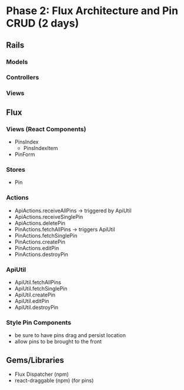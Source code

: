 # Phase 2: Flux Architecture and Pin CRUD (2 days)

## Rails
### Models

### Controllers

### Views

## Flux
### Views (React Components)
* PinsIndex
  - PinsIndexItem
* PinForm

### Stores
* Pin

### Actions
* ApiActions.receiveAllPins -> triggered by ApiUtil
* ApiActions.receiveSinglePin
* ApiActions.deletePin
* PinActions.fetchAllPins -> triggers ApiUtil
* PinActions.fetchSinglePin
* PinActions.createPin
* PinActions.editPin
* PinActions.destroyPin

### ApiUtil
* ApiUtil.fetchAllPins
* ApiUtil.fetchSinglePin
* ApiUtil.createPin
* ApiUtil.editPin
* ApiUtil.destroyPin

### Style Pin Components
* be sure to have pins drag and persist location
* allow pins to be brought to the front

## Gems/Libraries
* Flux Dispatcher (npm)
* react-draggable (npm) (for pins)
